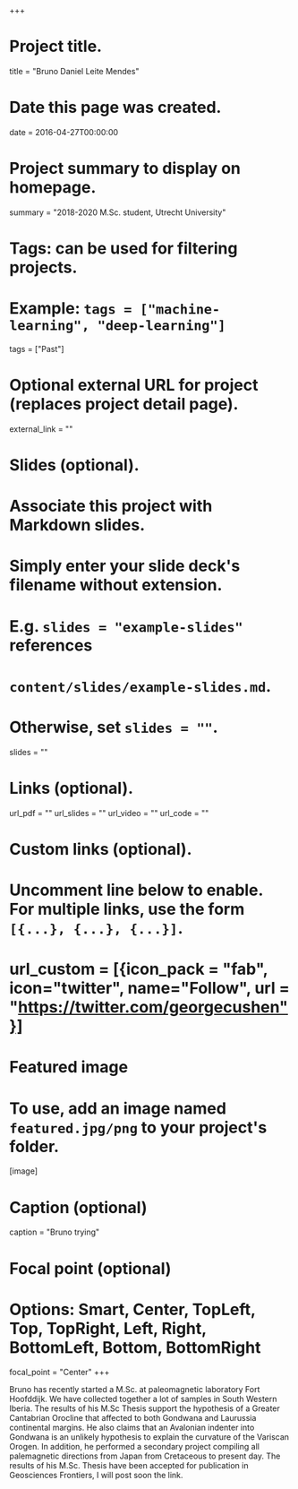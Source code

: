 +++
# Project title.
title = "Bruno Daniel Leite Mendes"

# Date this page was created.
date = 2016-04-27T00:00:00

# Project summary to display on homepage.
summary = "2018-2020 M.Sc. student, Utrecht University"

# Tags: can be used for filtering projects.
# Example: `tags = ["machine-learning", "deep-learning"]`
tags = ["Past"]

# Optional external URL for project (replaces project detail page).
external_link = ""

# Slides (optional).
#   Associate this project with Markdown slides.
#   Simply enter your slide deck's filename without extension.
#   E.g. `slides = "example-slides"` references 
#   `content/slides/example-slides.md`.
#   Otherwise, set `slides = ""`.
slides = ""

# Links (optional).
url_pdf = ""
url_slides = ""
url_video = ""
url_code = ""

# Custom links (optional).
#   Uncomment line below to enable. For multiple links, use the form `[{...}, {...}, {...}]`.
# url_custom = [{icon_pack = "fab", icon="twitter", name="Follow", url = "https://twitter.com/georgecushen"}]

# Featured image
# To use, add an image named `featured.jpg/png` to your project's folder. 
[image]
  # Caption (optional)
  caption = "Bruno trying"
  
  # Focal point (optional)
  # Options: Smart, Center, TopLeft, Top, TopRight, Left, Right, BottomLeft, Bottom, BottomRight
  focal_point = "Center"
+++

Bruno has recently started a M.Sc. at paleomagnetic laboratory Fort Hoofddijk. We have collected together a lot of samples in South Western Iberia. The results of his M.Sc Thesis support the hypothesis of a Greater Cantabrian Orocline that affected to both Gondwana and Laurussia continental margins. He also claims that an Avalonian indenter into Gondwana is an unlikely hypothesis to explain the curvature of the Variscan Orogen. In addition, he performed a secondary project compiling all palemagnetic directions from Japan from Cretaceous to present day. The results of his M.Sc. Thesis have been accepted for publication in Geosciences Frontiers, I will post soon the link.


